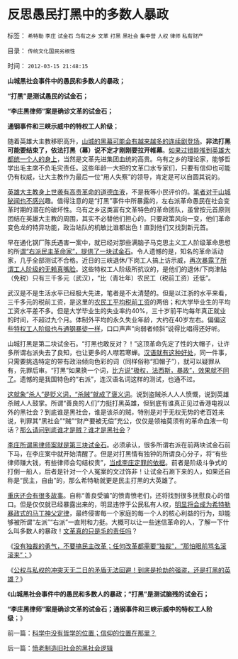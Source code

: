 # 反思愚民打黑中的多数人暴政

标签： `希特勒` `李庄` `试金石` `乌有之乡` `文革` `打黑` `黑社会` `集中营` `人权` `律师` `私有财产` 

目录： `传统文化国民劣根性`

时间： `2012-03-15 21:48:15`

**山城黑社会事件中的愚民和多数人的暴政；**

**“打黑”是测试愚民的试金石；**

**“李庄黑律师”案是确诊文革的试金石；**

**通钢事件和三峡示威中的特权工人阶级**；

随着英雄大主教移职高升，[山城的黑幕可能会有越来越多的连续剧登场](../../../2012/3/7/改革为什么小范围会顺利，大范围难以推进？.md)。**非法打黑可能要结束了，依法打黑（幕）说不定才刚刚要拉开帷幕**。[如果过错能推到英雄大都统一个人的身上](../../../2012/2/23/民主改革者要有勇气“海宇天空独往来”.md)，当然是文革先进集团血统的高贵。乌有之乡的理论家，能够哲学出毛主席不负毛灾责任。这些年龄一大把的文革口水专家们，只要有信仰也可能仍有权威，让大主教作为最后一位“用人失察”的领导，肯定是可以自圆其说的。

[英雄大主教身上世袭有高贵革命的道德血液](../../../2012/3/8/市场经济的自由，计划经济的许可证.md)，不是我等小民评价的。[笔者对于山城秘闻也不感兴](../../../2011/6/15/为什么会“同意，ConcuringOpinion？.md)趣。值得注意的是“打黑”事件中所暴露的，左右派革命愚民在社会变革时期的潜在的破坏性。乌有之乡这类富有文革特色的革命团队，虽曾按元首原则团结在英雄大主教的周围，其实不必替他们担心的。只要政策风向一变，他们革命变色龙的特异功能，政治站队的机敏比谁都出色！直到他们又找到新元首。

早在通化钢厂陈氏遇害一案中，就已经对那些满脑子马克思主义工人阶级革命思想的所[谓“右派民主革命家”，提供了一块试金石](../../../2010/10/21/民主斗士的民主素质太差了.md)。令人遗憾的是，知名的革命活动家，几乎全部测试不合格。近日的三峡退休/下岗工人搞上访示威，[再次暴露了所谓工人阶级的无赖真嘴脸](../../../2009/8/11/改革攻坚的雷区，坚在那里？危险在那里？.md)。这些特权工人阶级所抗议的，是他们的退休/下岗津贴（免税）只有三千多元（武汉），“比（青壮年）农民工（税前工资）还低”。

武汉是不是生活水平已经极大先进，笔者是不太清楚的。但是以江浙的水平来看，三千多元的税前工资，是这里的[农民工平均税前工资](../../../2009/5/4/低估人民币汇率让农民工增加就业了吗？.md)的两倍；和大学毕业生的平均工资水平差不多。但是大学毕业生的失业率约40%，三十岁前平均每年真正就业的时间，不超过九个月。体制外平均的永久失业年龄，大约在40岁左右。偏偏这些[特权工人阶级也与通钢暴徒一样](http://darthvad.blog.163.com/blog/static/53399470201110141820367/)，口口声声“向弱者倾斜”说得比唱得还好听。

山城打黑是第二块试金石。“打黑也敢反对？！”这顶革命先定了性的大帽子，让许多所谓右派失去了良知，也让更多的人噤若寒蝉。[汉语就有这种好处](../../../2010/10/16/汉语是修辞表意语言，最适合道德口水仗.md)，同一件事，只需要挑选特定的带有政治倾向色彩的词（同样俗称“扣帽子”），就可以疑罪从有，先罪后审。“打黑”如果换一个词，[比方说“极权，法西斯，暴政”，效果就不同了](../../../2011/6/8/西方的司法，警察权和黑社会.md)。遗憾的是我国特色的“右派”，连汉语名词这样的测试，也通不过。

[这就象“杀人”是贬义词，“杀贼”就成了褒义词](../../../2008/6/3/道德啊，世间邪恶，均以汝为名！.md)。说到盗贼杀人人人愤慨，说到英雄杀贼人人鼓掌。所谓“善良的人们”力挺打黑英雄，但到底有谁真正见过香港电视以外的黑社会？到底谁是黑社会，谁是该杀的贼，特别是对于无权无势的老百姓来说，判罪其“黑社会”“贼”“财产要被无偿”充公，仅仅是领袖莫须有的革命血液一句话？[那么请问到底谁才是贼？谁才是黑社会](../../../2011/5/18/法办黑社会.md)？

[李庄所谓黑律师案就是第三块试金石](../../../2011/4/25/不真实的，不一定作假的；.md)。必须承认，很多所谓右派在前两块试金石前下马，在李庄案中就开始清醒了。但是对打黑情有独钟的所谓良心分子，将“有些律师赚大钱，有些律师会勾结权贵”，[当成李庄定罪的依据](../../../2010/10/24/黑律师的贡献“非法无正义”.md)。前者是阶级斗争式的打倒一船人，后者是针对一个人冤案的文过饰非！让试金石涮下来的人，如果还自称是“民主，自由”的，那么希特勒就更是民主打黑的大英雄了。

[重庆还会有很多故事](../../../2009/9/17/老百姓，巨款，仇富，弱肉强食，垄断和黑社会.md)。自称“善良受骗”的愤青愤老们，还将找到很多抚慰良心的借口。但是仅仅就已经暴露出来的，明显违悖于公民私有人权，[明显将会成为希特勒暴政式的马丁神父定律](../../../2010/3/20/马丁神父定律：“合法侵犯人权”无赢家.md)，最终侵害每一个家庭的每一个人的核心利益的行为，却能够被所谓“左派”“右派”一直附和力挺。大概可以让一些迷信革命的人，了解一下什么叫多数人的暴政！[文革真的只是毛的责任吗](../../../2009/7/5/历史责任归咎于毛主席是不公正的.md)？

《[没有独裁的勇气，不要搞民主改革；任何改革都需要“独裁”，“那怕眼前骂名滚滚来”；](../../../2012/2/23/民主改革者要有勇气“海宇天空独往来”.md)》

《[公权与私权的冲突天无二日的矛盾无法回避！到底是抢劫的强盗，还是打黑的英雄？](../../../2012/3/7/改革为什么小范围会顺利，大范围难以推进？.md)》

《**山城黑社会事件中的愚民和多数人的暴政；“打黑”是测试脑残的试金石；**

**“李庄黑律师”案是确诊文革的试金石；通钢事件和三峡示威中的特权工人阶级**；》



前一篇：[科学中没有哲学的位置；信仰的位置在那里？](../../../2012/3/15/科学中没有哲学的位置；信仰的位置在那里？.md)

后一篇：[愤老制造旧社会的黑社会逻辑](../../../2012/3/15/愤老制造旧社会的黑社会逻辑.md)